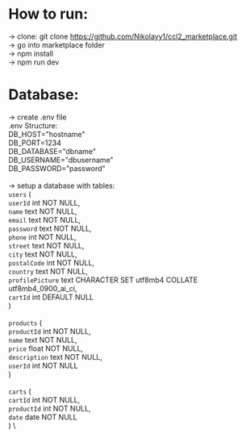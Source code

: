 # How to run:
-> clone: git clone https://github.com/Nikolayy1/ccl2_marketplace.git \
-> go into marketplace folder \
-> npm install \
-> npm run dev 


# Database:
 
-> create .env file \
    .env Structure:  \
        DB_HOST="hostname" \
        DB_PORT=1234 \
        DB_DATABASE="dbname" \
        DB_USERNAME="dbusername" \
        DB_PASSWORD="password" \
        \
-> setup a database with tables: \
`users` ( \
  `userId` int NOT NULL, \
  `name` text NOT NULL, \
  `email` text NOT NULL, \
  `password` text NOT NULL, \
  `phone` int NOT NULL, \
  `street` text NOT NULL, \
  `city` text NOT NULL, \
  `postalCode` int NOT NULL, \
  `country` text NOT NULL, \
  `profilePicture` text CHARACTER SET utf8mb4 COLLATE utf8mb4_0900_ai_ci, \
  `cartId` int DEFAULT NULL \
  )  \
 \
`products` ( \
  `productId` int NOT NULL, \
  `name` text NOT NULL, \
  `price` float NOT NULL, \
  `description` text NOT NULL, \
  `userId` int NOT NULL \
  ) \
 \
  `carts` ( \
  `cartId` int NOT NULL, \
  `productId` int NOT NULL, \
  `date` date NOT NULL \
  ) \
 
